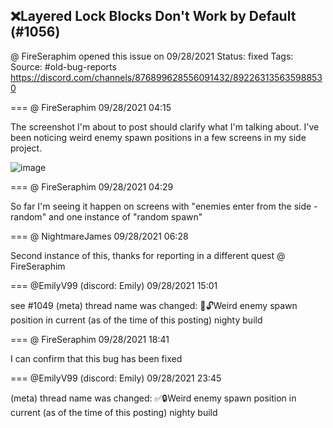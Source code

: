 ## ❌Layered Lock Blocks Don't Work by Default (#1056)
@ FireSeraphim opened this issue on 09/28/2021
Status: fixed
Tags: 
Source: #old-bug-reports https://discord.com/channels/876899628556091432/892263135635988530


=== @ FireSeraphim 09/28/2021 04:15

The screenshot I'm about to post should clarify what I'm talking about. I've been noticing weird enemy spawn positions in a few screens in my side project.

![image](https://cdn.discordapp.com/attachments/892263135635988530/892263186806480906/zc_screen00004.png?ex=65e69c59&is=65d42759&hm=e684633ef04aba401458a947f947d25b0e45fa88e2aa82110494d3d8f1ac8a99&)

=== @ FireSeraphim 09/28/2021 04:29

So far I'm seeing it happen on screens with "enemies enter from the side - random" and one instance of "random spawn"

=== @ NightmareJames 09/28/2021 06:28

Second instance of this, thanks for reporting in a different quest @ FireSeraphim

=== @EmilyV99 (discord: Emily) 09/28/2021 15:01

see #1049
(meta) thread name was changed: 💊🔓Weird enemy spawn position in current (as of the time of this posting) nighty build

=== @ FireSeraphim 09/28/2021 18:41

I can confirm that this bug has been fixed

=== @EmilyV99 (discord: Emily) 09/28/2021 23:45

(meta) thread name was changed: ✅🔒Weird enemy spawn position in current (as of the time of this posting) nighty build
